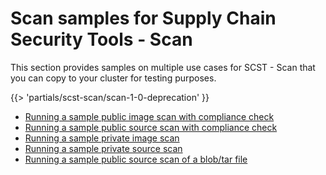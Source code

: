 # Scan samples for Supply Chain Security Tools - Scan

This section provides samples on multiple use cases for SCST - Scan that you can copy to your cluster for testing purposes.

{{> 'partials/scst-scan/scan-1-0-deprecation' }}

- [Running a sample public image scan with compliance check](public-image-compliance.md)
- [Running a sample public source scan with compliance check](public-source-compliance.md)
- [Running a sample private image scan](private-image.md)
- [Running a sample private source scan](private-source.md)
- [Running a sample public source scan of a blob/tar file](blob.md)
